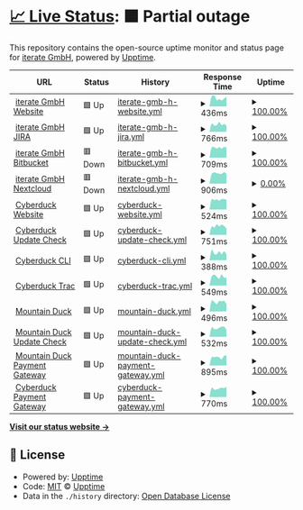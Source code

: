 # [📈 Live Status](https://iterate-ch.github.io/upptime/): <!--live status--> **🟧 Partial outage**

This repository contains the open-source uptime monitor and status page for [iterate GmbH](https://iterate.ch), powered by [Upptime](https://iterate-ch.github.io/upptime/).

<!--start: status pages-->
<!-- This summary is generated by Upptime (https://github.com/upptime/upptime) -->
<!-- Do not edit this manually, your changes will be overwritten -->
<!-- prettier-ignore -->
| URL | Status | History | Response Time | Uptime |
| --- | ------ | ------- | ------------- | ------ |
| <img alt="" src="https://icons.duckduckgo.com/ip3/iterate.ch.ico" height="13"> [iterate GmbH Website](https://iterate.ch/) | 🟩 Up | [iterate-gmb-h-website.yml](https://github.com/iterate-ch/upptime/commits/HEAD/history/iterate-gmb-h-website.yml) | <details><summary><img alt="Response time graph" src="./graphs/iterate-gmb-h-website/response-time-week.png" height="20"> 436ms</summary><br><a href="https://iterate-ch.github.io/upptime/history/iterate-gmb-h-website"><img alt="Response time 494" src="https://img.shields.io/endpoint?url=https%3A%2F%2Fraw.githubusercontent.com%2Fiterate-ch%2Fupptime%2FHEAD%2Fapi%2Fiterate-gmb-h-website%2Fresponse-time.json"></a><br><a href="https://iterate-ch.github.io/upptime/history/iterate-gmb-h-website"><img alt="24-hour response time 514" src="https://img.shields.io/endpoint?url=https%3A%2F%2Fraw.githubusercontent.com%2Fiterate-ch%2Fupptime%2FHEAD%2Fapi%2Fiterate-gmb-h-website%2Fresponse-time-day.json"></a><br><a href="https://iterate-ch.github.io/upptime/history/iterate-gmb-h-website"><img alt="7-day response time 436" src="https://img.shields.io/endpoint?url=https%3A%2F%2Fraw.githubusercontent.com%2Fiterate-ch%2Fupptime%2FHEAD%2Fapi%2Fiterate-gmb-h-website%2Fresponse-time-week.json"></a><br><a href="https://iterate-ch.github.io/upptime/history/iterate-gmb-h-website"><img alt="30-day response time 513" src="https://img.shields.io/endpoint?url=https%3A%2F%2Fraw.githubusercontent.com%2Fiterate-ch%2Fupptime%2FHEAD%2Fapi%2Fiterate-gmb-h-website%2Fresponse-time-month.json"></a><br><a href="https://iterate-ch.github.io/upptime/history/iterate-gmb-h-website"><img alt="1-year response time 502" src="https://img.shields.io/endpoint?url=https%3A%2F%2Fraw.githubusercontent.com%2Fiterate-ch%2Fupptime%2FHEAD%2Fapi%2Fiterate-gmb-h-website%2Fresponse-time-year.json"></a></details> | <details><summary><a href="https://iterate-ch.github.io/upptime/history/iterate-gmb-h-website">100.00%</a></summary><a href="https://iterate-ch.github.io/upptime/history/iterate-gmb-h-website"><img alt="All-time uptime 99.99%" src="https://img.shields.io/endpoint?url=https%3A%2F%2Fraw.githubusercontent.com%2Fiterate-ch%2Fupptime%2FHEAD%2Fapi%2Fiterate-gmb-h-website%2Fuptime.json"></a><br><a href="https://iterate-ch.github.io/upptime/history/iterate-gmb-h-website"><img alt="24-hour uptime 100.00%" src="https://img.shields.io/endpoint?url=https%3A%2F%2Fraw.githubusercontent.com%2Fiterate-ch%2Fupptime%2FHEAD%2Fapi%2Fiterate-gmb-h-website%2Fuptime-day.json"></a><br><a href="https://iterate-ch.github.io/upptime/history/iterate-gmb-h-website"><img alt="7-day uptime 100.00%" src="https://img.shields.io/endpoint?url=https%3A%2F%2Fraw.githubusercontent.com%2Fiterate-ch%2Fupptime%2FHEAD%2Fapi%2Fiterate-gmb-h-website%2Fuptime-week.json"></a><br><a href="https://iterate-ch.github.io/upptime/history/iterate-gmb-h-website"><img alt="30-day uptime 100.00%" src="https://img.shields.io/endpoint?url=https%3A%2F%2Fraw.githubusercontent.com%2Fiterate-ch%2Fupptime%2FHEAD%2Fapi%2Fiterate-gmb-h-website%2Fuptime-month.json"></a><br><a href="https://iterate-ch.github.io/upptime/history/iterate-gmb-h-website"><img alt="1-year uptime 100.00%" src="https://img.shields.io/endpoint?url=https%3A%2F%2Fraw.githubusercontent.com%2Fiterate-ch%2Fupptime%2FHEAD%2Fapi%2Fiterate-gmb-h-website%2Fuptime-year.json"></a></details>
| <img alt="" src="https://icons.duckduckgo.com/ip3/jira.iterate.ch.ico" height="13"> [iterate GmbH JIRA](https://jira.iterate.ch/) | 🟩 Up | [iterate-gmb-h-jira.yml](https://github.com/iterate-ch/upptime/commits/HEAD/history/iterate-gmb-h-jira.yml) | <details><summary><img alt="Response time graph" src="./graphs/iterate-gmb-h-jira/response-time-week.png" height="20"> 766ms</summary><br><a href="https://iterate-ch.github.io/upptime/history/iterate-gmb-h-jira"><img alt="Response time 906" src="https://img.shields.io/endpoint?url=https%3A%2F%2Fraw.githubusercontent.com%2Fiterate-ch%2Fupptime%2FHEAD%2Fapi%2Fiterate-gmb-h-jira%2Fresponse-time.json"></a><br><a href="https://iterate-ch.github.io/upptime/history/iterate-gmb-h-jira"><img alt="24-hour response time 635" src="https://img.shields.io/endpoint?url=https%3A%2F%2Fraw.githubusercontent.com%2Fiterate-ch%2Fupptime%2FHEAD%2Fapi%2Fiterate-gmb-h-jira%2Fresponse-time-day.json"></a><br><a href="https://iterate-ch.github.io/upptime/history/iterate-gmb-h-jira"><img alt="7-day response time 766" src="https://img.shields.io/endpoint?url=https%3A%2F%2Fraw.githubusercontent.com%2Fiterate-ch%2Fupptime%2FHEAD%2Fapi%2Fiterate-gmb-h-jira%2Fresponse-time-week.json"></a><br><a href="https://iterate-ch.github.io/upptime/history/iterate-gmb-h-jira"><img alt="30-day response time 869" src="https://img.shields.io/endpoint?url=https%3A%2F%2Fraw.githubusercontent.com%2Fiterate-ch%2Fupptime%2FHEAD%2Fapi%2Fiterate-gmb-h-jira%2Fresponse-time-month.json"></a><br><a href="https://iterate-ch.github.io/upptime/history/iterate-gmb-h-jira"><img alt="1-year response time 900" src="https://img.shields.io/endpoint?url=https%3A%2F%2Fraw.githubusercontent.com%2Fiterate-ch%2Fupptime%2FHEAD%2Fapi%2Fiterate-gmb-h-jira%2Fresponse-time-year.json"></a></details> | <details><summary><a href="https://iterate-ch.github.io/upptime/history/iterate-gmb-h-jira">100.00%</a></summary><a href="https://iterate-ch.github.io/upptime/history/iterate-gmb-h-jira"><img alt="All-time uptime 99.32%" src="https://img.shields.io/endpoint?url=https%3A%2F%2Fraw.githubusercontent.com%2Fiterate-ch%2Fupptime%2FHEAD%2Fapi%2Fiterate-gmb-h-jira%2Fuptime.json"></a><br><a href="https://iterate-ch.github.io/upptime/history/iterate-gmb-h-jira"><img alt="24-hour uptime 100.00%" src="https://img.shields.io/endpoint?url=https%3A%2F%2Fraw.githubusercontent.com%2Fiterate-ch%2Fupptime%2FHEAD%2Fapi%2Fiterate-gmb-h-jira%2Fuptime-day.json"></a><br><a href="https://iterate-ch.github.io/upptime/history/iterate-gmb-h-jira"><img alt="7-day uptime 100.00%" src="https://img.shields.io/endpoint?url=https%3A%2F%2Fraw.githubusercontent.com%2Fiterate-ch%2Fupptime%2FHEAD%2Fapi%2Fiterate-gmb-h-jira%2Fuptime-week.json"></a><br><a href="https://iterate-ch.github.io/upptime/history/iterate-gmb-h-jira"><img alt="30-day uptime 100.00%" src="https://img.shields.io/endpoint?url=https%3A%2F%2Fraw.githubusercontent.com%2Fiterate-ch%2Fupptime%2FHEAD%2Fapi%2Fiterate-gmb-h-jira%2Fuptime-month.json"></a><br><a href="https://iterate-ch.github.io/upptime/history/iterate-gmb-h-jira"><img alt="1-year uptime 99.77%" src="https://img.shields.io/endpoint?url=https%3A%2F%2Fraw.githubusercontent.com%2Fiterate-ch%2Fupptime%2FHEAD%2Fapi%2Fiterate-gmb-h-jira%2Fuptime-year.json"></a></details>
| <img alt="" src="https://icons.duckduckgo.com/ip3/g.iterate.ch.ico" height="13"> [iterate GmbH Bitbucket](https://g.iterate.ch/) | 🟥 Down | [iterate-gmb-h-bitbucket.yml](https://github.com/iterate-ch/upptime/commits/HEAD/history/iterate-gmb-h-bitbucket.yml) | <details><summary><img alt="Response time graph" src="./graphs/iterate-gmb-h-bitbucket/response-time-week.png" height="20"> 709ms</summary><br><a href="https://iterate-ch.github.io/upptime/history/iterate-gmb-h-bitbucket"><img alt="Response time 878" src="https://img.shields.io/endpoint?url=https%3A%2F%2Fraw.githubusercontent.com%2Fiterate-ch%2Fupptime%2FHEAD%2Fapi%2Fiterate-gmb-h-bitbucket%2Fresponse-time.json"></a><br><a href="https://iterate-ch.github.io/upptime/history/iterate-gmb-h-bitbucket"><img alt="24-hour response time 718" src="https://img.shields.io/endpoint?url=https%3A%2F%2Fraw.githubusercontent.com%2Fiterate-ch%2Fupptime%2FHEAD%2Fapi%2Fiterate-gmb-h-bitbucket%2Fresponse-time-day.json"></a><br><a href="https://iterate-ch.github.io/upptime/history/iterate-gmb-h-bitbucket"><img alt="7-day response time 709" src="https://img.shields.io/endpoint?url=https%3A%2F%2Fraw.githubusercontent.com%2Fiterate-ch%2Fupptime%2FHEAD%2Fapi%2Fiterate-gmb-h-bitbucket%2Fresponse-time-week.json"></a><br><a href="https://iterate-ch.github.io/upptime/history/iterate-gmb-h-bitbucket"><img alt="30-day response time 863" src="https://img.shields.io/endpoint?url=https%3A%2F%2Fraw.githubusercontent.com%2Fiterate-ch%2Fupptime%2FHEAD%2Fapi%2Fiterate-gmb-h-bitbucket%2Fresponse-time-month.json"></a><br><a href="https://iterate-ch.github.io/upptime/history/iterate-gmb-h-bitbucket"><img alt="1-year response time 882" src="https://img.shields.io/endpoint?url=https%3A%2F%2Fraw.githubusercontent.com%2Fiterate-ch%2Fupptime%2FHEAD%2Fapi%2Fiterate-gmb-h-bitbucket%2Fresponse-time-year.json"></a></details> | <details><summary><a href="https://iterate-ch.github.io/upptime/history/iterate-gmb-h-bitbucket">100.00%</a></summary><a href="https://iterate-ch.github.io/upptime/history/iterate-gmb-h-bitbucket"><img alt="All-time uptime 96.13%" src="https://img.shields.io/endpoint?url=https%3A%2F%2Fraw.githubusercontent.com%2Fiterate-ch%2Fupptime%2FHEAD%2Fapi%2Fiterate-gmb-h-bitbucket%2Fuptime.json"></a><br><a href="https://iterate-ch.github.io/upptime/history/iterate-gmb-h-bitbucket"><img alt="24-hour uptime 100.00%" src="https://img.shields.io/endpoint?url=https%3A%2F%2Fraw.githubusercontent.com%2Fiterate-ch%2Fupptime%2FHEAD%2Fapi%2Fiterate-gmb-h-bitbucket%2Fuptime-day.json"></a><br><a href="https://iterate-ch.github.io/upptime/history/iterate-gmb-h-bitbucket"><img alt="7-day uptime 100.00%" src="https://img.shields.io/endpoint?url=https%3A%2F%2Fraw.githubusercontent.com%2Fiterate-ch%2Fupptime%2FHEAD%2Fapi%2Fiterate-gmb-h-bitbucket%2Fuptime-week.json"></a><br><a href="https://iterate-ch.github.io/upptime/history/iterate-gmb-h-bitbucket"><img alt="30-day uptime 100.00%" src="https://img.shields.io/endpoint?url=https%3A%2F%2Fraw.githubusercontent.com%2Fiterate-ch%2Fupptime%2FHEAD%2Fapi%2Fiterate-gmb-h-bitbucket%2Fuptime-month.json"></a><br><a href="https://iterate-ch.github.io/upptime/history/iterate-gmb-h-bitbucket"><img alt="1-year uptime 100.00%" src="https://img.shields.io/endpoint?url=https%3A%2F%2Fraw.githubusercontent.com%2Fiterate-ch%2Fupptime%2FHEAD%2Fapi%2Fiterate-gmb-h-bitbucket%2Fuptime-year.json"></a></details>
| <img alt="" src="https://icons.duckduckgo.com/ip3/cloud.iterate.ch.ico" height="13"> [iterate GmbH Nextcloud](https://cloud.iterate.ch/ocs/v2.php/apps/serverinfo/api/v1/info) | 🟥 Down | [iterate-gmb-h-nextcloud.yml](https://github.com/iterate-ch/upptime/commits/HEAD/history/iterate-gmb-h-nextcloud.yml) | <details><summary><img alt="Response time graph" src="./graphs/iterate-gmb-h-nextcloud/response-time-week.png" height="20"> 906ms</summary><br><a href="https://iterate-ch.github.io/upptime/history/iterate-gmb-h-nextcloud"><img alt="Response time 1319" src="https://img.shields.io/endpoint?url=https%3A%2F%2Fraw.githubusercontent.com%2Fiterate-ch%2Fupptime%2FHEAD%2Fapi%2Fiterate-gmb-h-nextcloud%2Fresponse-time.json"></a><br><a href="https://iterate-ch.github.io/upptime/history/iterate-gmb-h-nextcloud"><img alt="24-hour response time 860" src="https://img.shields.io/endpoint?url=https%3A%2F%2Fraw.githubusercontent.com%2Fiterate-ch%2Fupptime%2FHEAD%2Fapi%2Fiterate-gmb-h-nextcloud%2Fresponse-time-day.json"></a><br><a href="https://iterate-ch.github.io/upptime/history/iterate-gmb-h-nextcloud"><img alt="7-day response time 906" src="https://img.shields.io/endpoint?url=https%3A%2F%2Fraw.githubusercontent.com%2Fiterate-ch%2Fupptime%2FHEAD%2Fapi%2Fiterate-gmb-h-nextcloud%2Fresponse-time-week.json"></a><br><a href="https://iterate-ch.github.io/upptime/history/iterate-gmb-h-nextcloud"><img alt="30-day response time 1036" src="https://img.shields.io/endpoint?url=https%3A%2F%2Fraw.githubusercontent.com%2Fiterate-ch%2Fupptime%2FHEAD%2Fapi%2Fiterate-gmb-h-nextcloud%2Fresponse-time-month.json"></a><br><a href="https://iterate-ch.github.io/upptime/history/iterate-gmb-h-nextcloud"><img alt="1-year response time 1319" src="https://img.shields.io/endpoint?url=https%3A%2F%2Fraw.githubusercontent.com%2Fiterate-ch%2Fupptime%2FHEAD%2Fapi%2Fiterate-gmb-h-nextcloud%2Fresponse-time-year.json"></a></details> | <details><summary><a href="https://iterate-ch.github.io/upptime/history/iterate-gmb-h-nextcloud">0.00%</a></summary><a href="https://iterate-ch.github.io/upptime/history/iterate-gmb-h-nextcloud"><img alt="All-time uptime 0.00%" src="https://img.shields.io/endpoint?url=https%3A%2F%2Fraw.githubusercontent.com%2Fiterate-ch%2Fupptime%2FHEAD%2Fapi%2Fiterate-gmb-h-nextcloud%2Fuptime.json"></a><br><a href="https://iterate-ch.github.io/upptime/history/iterate-gmb-h-nextcloud"><img alt="24-hour uptime 0.00%" src="https://img.shields.io/endpoint?url=https%3A%2F%2Fraw.githubusercontent.com%2Fiterate-ch%2Fupptime%2FHEAD%2Fapi%2Fiterate-gmb-h-nextcloud%2Fuptime-day.json"></a><br><a href="https://iterate-ch.github.io/upptime/history/iterate-gmb-h-nextcloud"><img alt="7-day uptime 0.00%" src="https://img.shields.io/endpoint?url=https%3A%2F%2Fraw.githubusercontent.com%2Fiterate-ch%2Fupptime%2FHEAD%2Fapi%2Fiterate-gmb-h-nextcloud%2Fuptime-week.json"></a><br><a href="https://iterate-ch.github.io/upptime/history/iterate-gmb-h-nextcloud"><img alt="30-day uptime 1.38%" src="https://img.shields.io/endpoint?url=https%3A%2F%2Fraw.githubusercontent.com%2Fiterate-ch%2Fupptime%2FHEAD%2Fapi%2Fiterate-gmb-h-nextcloud%2Fuptime-month.json"></a><br><a href="https://iterate-ch.github.io/upptime/history/iterate-gmb-h-nextcloud"><img alt="1-year uptime 0.00%" src="https://img.shields.io/endpoint?url=https%3A%2F%2Fraw.githubusercontent.com%2Fiterate-ch%2Fupptime%2FHEAD%2Fapi%2Fiterate-gmb-h-nextcloud%2Fuptime-year.json"></a></details>
| <img alt="" src="https://icons.duckduckgo.com/ip3/cyberduck.io.ico" height="13"> [Cyberduck Website](https://cyberduck.io/) | 🟩 Up | [cyberduck-website.yml](https://github.com/iterate-ch/upptime/commits/HEAD/history/cyberduck-website.yml) | <details><summary><img alt="Response time graph" src="./graphs/cyberduck-website/response-time-week.png" height="20"> 524ms</summary><br><a href="https://iterate-ch.github.io/upptime/history/cyberduck-website"><img alt="Response time 555" src="https://img.shields.io/endpoint?url=https%3A%2F%2Fraw.githubusercontent.com%2Fiterate-ch%2Fupptime%2FHEAD%2Fapi%2Fcyberduck-website%2Fresponse-time.json"></a><br><a href="https://iterate-ch.github.io/upptime/history/cyberduck-website"><img alt="24-hour response time 529" src="https://img.shields.io/endpoint?url=https%3A%2F%2Fraw.githubusercontent.com%2Fiterate-ch%2Fupptime%2FHEAD%2Fapi%2Fcyberduck-website%2Fresponse-time-day.json"></a><br><a href="https://iterate-ch.github.io/upptime/history/cyberduck-website"><img alt="7-day response time 524" src="https://img.shields.io/endpoint?url=https%3A%2F%2Fraw.githubusercontent.com%2Fiterate-ch%2Fupptime%2FHEAD%2Fapi%2Fcyberduck-website%2Fresponse-time-week.json"></a><br><a href="https://iterate-ch.github.io/upptime/history/cyberduck-website"><img alt="30-day response time 570" src="https://img.shields.io/endpoint?url=https%3A%2F%2Fraw.githubusercontent.com%2Fiterate-ch%2Fupptime%2FHEAD%2Fapi%2Fcyberduck-website%2Fresponse-time-month.json"></a><br><a href="https://iterate-ch.github.io/upptime/history/cyberduck-website"><img alt="1-year response time 568" src="https://img.shields.io/endpoint?url=https%3A%2F%2Fraw.githubusercontent.com%2Fiterate-ch%2Fupptime%2FHEAD%2Fapi%2Fcyberduck-website%2Fresponse-time-year.json"></a></details> | <details><summary><a href="https://iterate-ch.github.io/upptime/history/cyberduck-website">100.00%</a></summary><a href="https://iterate-ch.github.io/upptime/history/cyberduck-website"><img alt="All-time uptime 100.00%" src="https://img.shields.io/endpoint?url=https%3A%2F%2Fraw.githubusercontent.com%2Fiterate-ch%2Fupptime%2FHEAD%2Fapi%2Fcyberduck-website%2Fuptime.json"></a><br><a href="https://iterate-ch.github.io/upptime/history/cyberduck-website"><img alt="24-hour uptime 100.00%" src="https://img.shields.io/endpoint?url=https%3A%2F%2Fraw.githubusercontent.com%2Fiterate-ch%2Fupptime%2FHEAD%2Fapi%2Fcyberduck-website%2Fuptime-day.json"></a><br><a href="https://iterate-ch.github.io/upptime/history/cyberduck-website"><img alt="7-day uptime 100.00%" src="https://img.shields.io/endpoint?url=https%3A%2F%2Fraw.githubusercontent.com%2Fiterate-ch%2Fupptime%2FHEAD%2Fapi%2Fcyberduck-website%2Fuptime-week.json"></a><br><a href="https://iterate-ch.github.io/upptime/history/cyberduck-website"><img alt="30-day uptime 100.00%" src="https://img.shields.io/endpoint?url=https%3A%2F%2Fraw.githubusercontent.com%2Fiterate-ch%2Fupptime%2FHEAD%2Fapi%2Fcyberduck-website%2Fuptime-month.json"></a><br><a href="https://iterate-ch.github.io/upptime/history/cyberduck-website"><img alt="1-year uptime 100.00%" src="https://img.shields.io/endpoint?url=https%3A%2F%2Fraw.githubusercontent.com%2Fiterate-ch%2Fupptime%2FHEAD%2Fapi%2Fcyberduck-website%2Fuptime-year.json"></a></details>
| <img alt="" src="https://icons.duckduckgo.com/ip3/version.cyberduck.io.ico" height="13"> [Cyberduck Update Check](https://version.cyberduck.io/) | 🟩 Up | [cyberduck-update-check.yml](https://github.com/iterate-ch/upptime/commits/HEAD/history/cyberduck-update-check.yml) | <details><summary><img alt="Response time graph" src="./graphs/cyberduck-update-check/response-time-week.png" height="20"> 751ms</summary><br><a href="https://iterate-ch.github.io/upptime/history/cyberduck-update-check"><img alt="Response time 892" src="https://img.shields.io/endpoint?url=https%3A%2F%2Fraw.githubusercontent.com%2Fiterate-ch%2Fupptime%2FHEAD%2Fapi%2Fcyberduck-update-check%2Fresponse-time.json"></a><br><a href="https://iterate-ch.github.io/upptime/history/cyberduck-update-check"><img alt="24-hour response time 553" src="https://img.shields.io/endpoint?url=https%3A%2F%2Fraw.githubusercontent.com%2Fiterate-ch%2Fupptime%2FHEAD%2Fapi%2Fcyberduck-update-check%2Fresponse-time-day.json"></a><br><a href="https://iterate-ch.github.io/upptime/history/cyberduck-update-check"><img alt="7-day response time 751" src="https://img.shields.io/endpoint?url=https%3A%2F%2Fraw.githubusercontent.com%2Fiterate-ch%2Fupptime%2FHEAD%2Fapi%2Fcyberduck-update-check%2Fresponse-time-week.json"></a><br><a href="https://iterate-ch.github.io/upptime/history/cyberduck-update-check"><img alt="30-day response time 871" src="https://img.shields.io/endpoint?url=https%3A%2F%2Fraw.githubusercontent.com%2Fiterate-ch%2Fupptime%2FHEAD%2Fapi%2Fcyberduck-update-check%2Fresponse-time-month.json"></a><br><a href="https://iterate-ch.github.io/upptime/history/cyberduck-update-check"><img alt="1-year response time 897" src="https://img.shields.io/endpoint?url=https%3A%2F%2Fraw.githubusercontent.com%2Fiterate-ch%2Fupptime%2FHEAD%2Fapi%2Fcyberduck-update-check%2Fresponse-time-year.json"></a></details> | <details><summary><a href="https://iterate-ch.github.io/upptime/history/cyberduck-update-check">100.00%</a></summary><a href="https://iterate-ch.github.io/upptime/history/cyberduck-update-check"><img alt="All-time uptime 99.99%" src="https://img.shields.io/endpoint?url=https%3A%2F%2Fraw.githubusercontent.com%2Fiterate-ch%2Fupptime%2FHEAD%2Fapi%2Fcyberduck-update-check%2Fuptime.json"></a><br><a href="https://iterate-ch.github.io/upptime/history/cyberduck-update-check"><img alt="24-hour uptime 100.00%" src="https://img.shields.io/endpoint?url=https%3A%2F%2Fraw.githubusercontent.com%2Fiterate-ch%2Fupptime%2FHEAD%2Fapi%2Fcyberduck-update-check%2Fuptime-day.json"></a><br><a href="https://iterate-ch.github.io/upptime/history/cyberduck-update-check"><img alt="7-day uptime 100.00%" src="https://img.shields.io/endpoint?url=https%3A%2F%2Fraw.githubusercontent.com%2Fiterate-ch%2Fupptime%2FHEAD%2Fapi%2Fcyberduck-update-check%2Fuptime-week.json"></a><br><a href="https://iterate-ch.github.io/upptime/history/cyberduck-update-check"><img alt="30-day uptime 100.00%" src="https://img.shields.io/endpoint?url=https%3A%2F%2Fraw.githubusercontent.com%2Fiterate-ch%2Fupptime%2FHEAD%2Fapi%2Fcyberduck-update-check%2Fuptime-month.json"></a><br><a href="https://iterate-ch.github.io/upptime/history/cyberduck-update-check"><img alt="1-year uptime 100.00%" src="https://img.shields.io/endpoint?url=https%3A%2F%2Fraw.githubusercontent.com%2Fiterate-ch%2Fupptime%2FHEAD%2Fapi%2Fcyberduck-update-check%2Fuptime-year.json"></a></details>
| <img alt="" src="https://icons.duckduckgo.com/ip3/duck.sh.ico" height="13"> [Cyberduck CLI](https://duck.sh/) | 🟩 Up | [cyberduck-cli.yml](https://github.com/iterate-ch/upptime/commits/HEAD/history/cyberduck-cli.yml) | <details><summary><img alt="Response time graph" src="./graphs/cyberduck-cli/response-time-week.png" height="20"> 388ms</summary><br><a href="https://iterate-ch.github.io/upptime/history/cyberduck-cli"><img alt="Response time 474" src="https://img.shields.io/endpoint?url=https%3A%2F%2Fraw.githubusercontent.com%2Fiterate-ch%2Fupptime%2FHEAD%2Fapi%2Fcyberduck-cli%2Fresponse-time.json"></a><br><a href="https://iterate-ch.github.io/upptime/history/cyberduck-cli"><img alt="24-hour response time 294" src="https://img.shields.io/endpoint?url=https%3A%2F%2Fraw.githubusercontent.com%2Fiterate-ch%2Fupptime%2FHEAD%2Fapi%2Fcyberduck-cli%2Fresponse-time-day.json"></a><br><a href="https://iterate-ch.github.io/upptime/history/cyberduck-cli"><img alt="7-day response time 388" src="https://img.shields.io/endpoint?url=https%3A%2F%2Fraw.githubusercontent.com%2Fiterate-ch%2Fupptime%2FHEAD%2Fapi%2Fcyberduck-cli%2Fresponse-time-week.json"></a><br><a href="https://iterate-ch.github.io/upptime/history/cyberduck-cli"><img alt="30-day response time 471" src="https://img.shields.io/endpoint?url=https%3A%2F%2Fraw.githubusercontent.com%2Fiterate-ch%2Fupptime%2FHEAD%2Fapi%2Fcyberduck-cli%2Fresponse-time-month.json"></a><br><a href="https://iterate-ch.github.io/upptime/history/cyberduck-cli"><img alt="1-year response time 480" src="https://img.shields.io/endpoint?url=https%3A%2F%2Fraw.githubusercontent.com%2Fiterate-ch%2Fupptime%2FHEAD%2Fapi%2Fcyberduck-cli%2Fresponse-time-year.json"></a></details> | <details><summary><a href="https://iterate-ch.github.io/upptime/history/cyberduck-cli">100.00%</a></summary><a href="https://iterate-ch.github.io/upptime/history/cyberduck-cli"><img alt="All-time uptime 100.00%" src="https://img.shields.io/endpoint?url=https%3A%2F%2Fraw.githubusercontent.com%2Fiterate-ch%2Fupptime%2FHEAD%2Fapi%2Fcyberduck-cli%2Fuptime.json"></a><br><a href="https://iterate-ch.github.io/upptime/history/cyberduck-cli"><img alt="24-hour uptime 100.00%" src="https://img.shields.io/endpoint?url=https%3A%2F%2Fraw.githubusercontent.com%2Fiterate-ch%2Fupptime%2FHEAD%2Fapi%2Fcyberduck-cli%2Fuptime-day.json"></a><br><a href="https://iterate-ch.github.io/upptime/history/cyberduck-cli"><img alt="7-day uptime 100.00%" src="https://img.shields.io/endpoint?url=https%3A%2F%2Fraw.githubusercontent.com%2Fiterate-ch%2Fupptime%2FHEAD%2Fapi%2Fcyberduck-cli%2Fuptime-week.json"></a><br><a href="https://iterate-ch.github.io/upptime/history/cyberduck-cli"><img alt="30-day uptime 100.00%" src="https://img.shields.io/endpoint?url=https%3A%2F%2Fraw.githubusercontent.com%2Fiterate-ch%2Fupptime%2FHEAD%2Fapi%2Fcyberduck-cli%2Fuptime-month.json"></a><br><a href="https://iterate-ch.github.io/upptime/history/cyberduck-cli"><img alt="1-year uptime 100.00%" src="https://img.shields.io/endpoint?url=https%3A%2F%2Fraw.githubusercontent.com%2Fiterate-ch%2Fupptime%2FHEAD%2Fapi%2Fcyberduck-cli%2Fuptime-year.json"></a></details>
| <img alt="" src="https://icons.duckduckgo.com/ip3/trac.cyberduck.io.ico" height="13"> [Cyberduck Trac](https://trac.cyberduck.io/) | 🟩 Up | [cyberduck-trac.yml](https://github.com/iterate-ch/upptime/commits/HEAD/history/cyberduck-trac.yml) | <details><summary><img alt="Response time graph" src="./graphs/cyberduck-trac/response-time-week.png" height="20"> 549ms</summary><br><a href="https://iterate-ch.github.io/upptime/history/cyberduck-trac"><img alt="Response time 542" src="https://img.shields.io/endpoint?url=https%3A%2F%2Fraw.githubusercontent.com%2Fiterate-ch%2Fupptime%2FHEAD%2Fapi%2Fcyberduck-trac%2Fresponse-time.json"></a><br><a href="https://iterate-ch.github.io/upptime/history/cyberduck-trac"><img alt="24-hour response time 496" src="https://img.shields.io/endpoint?url=https%3A%2F%2Fraw.githubusercontent.com%2Fiterate-ch%2Fupptime%2FHEAD%2Fapi%2Fcyberduck-trac%2Fresponse-time-day.json"></a><br><a href="https://iterate-ch.github.io/upptime/history/cyberduck-trac"><img alt="7-day response time 549" src="https://img.shields.io/endpoint?url=https%3A%2F%2Fraw.githubusercontent.com%2Fiterate-ch%2Fupptime%2FHEAD%2Fapi%2Fcyberduck-trac%2Fresponse-time-week.json"></a><br><a href="https://iterate-ch.github.io/upptime/history/cyberduck-trac"><img alt="30-day response time 579" src="https://img.shields.io/endpoint?url=https%3A%2F%2Fraw.githubusercontent.com%2Fiterate-ch%2Fupptime%2FHEAD%2Fapi%2Fcyberduck-trac%2Fresponse-time-month.json"></a><br><a href="https://iterate-ch.github.io/upptime/history/cyberduck-trac"><img alt="1-year response time 556" src="https://img.shields.io/endpoint?url=https%3A%2F%2Fraw.githubusercontent.com%2Fiterate-ch%2Fupptime%2FHEAD%2Fapi%2Fcyberduck-trac%2Fresponse-time-year.json"></a></details> | <details><summary><a href="https://iterate-ch.github.io/upptime/history/cyberduck-trac">100.00%</a></summary><a href="https://iterate-ch.github.io/upptime/history/cyberduck-trac"><img alt="All-time uptime 99.99%" src="https://img.shields.io/endpoint?url=https%3A%2F%2Fraw.githubusercontent.com%2Fiterate-ch%2Fupptime%2FHEAD%2Fapi%2Fcyberduck-trac%2Fuptime.json"></a><br><a href="https://iterate-ch.github.io/upptime/history/cyberduck-trac"><img alt="24-hour uptime 100.00%" src="https://img.shields.io/endpoint?url=https%3A%2F%2Fraw.githubusercontent.com%2Fiterate-ch%2Fupptime%2FHEAD%2Fapi%2Fcyberduck-trac%2Fuptime-day.json"></a><br><a href="https://iterate-ch.github.io/upptime/history/cyberduck-trac"><img alt="7-day uptime 100.00%" src="https://img.shields.io/endpoint?url=https%3A%2F%2Fraw.githubusercontent.com%2Fiterate-ch%2Fupptime%2FHEAD%2Fapi%2Fcyberduck-trac%2Fuptime-week.json"></a><br><a href="https://iterate-ch.github.io/upptime/history/cyberduck-trac"><img alt="30-day uptime 100.00%" src="https://img.shields.io/endpoint?url=https%3A%2F%2Fraw.githubusercontent.com%2Fiterate-ch%2Fupptime%2FHEAD%2Fapi%2Fcyberduck-trac%2Fuptime-month.json"></a><br><a href="https://iterate-ch.github.io/upptime/history/cyberduck-trac"><img alt="1-year uptime 100.00%" src="https://img.shields.io/endpoint?url=https%3A%2F%2Fraw.githubusercontent.com%2Fiterate-ch%2Fupptime%2FHEAD%2Fapi%2Fcyberduck-trac%2Fuptime-year.json"></a></details>
| <img alt="" src="https://icons.duckduckgo.com/ip3/mountainduck.io.ico" height="13"> [Mountain Duck](https://mountainduck.io/) | 🟩 Up | [mountain-duck.yml](https://github.com/iterate-ch/upptime/commits/HEAD/history/mountain-duck.yml) | <details><summary><img alt="Response time graph" src="./graphs/mountain-duck/response-time-week.png" height="20"> 496ms</summary><br><a href="https://iterate-ch.github.io/upptime/history/mountain-duck"><img alt="Response time 570" src="https://img.shields.io/endpoint?url=https%3A%2F%2Fraw.githubusercontent.com%2Fiterate-ch%2Fupptime%2FHEAD%2Fapi%2Fmountain-duck%2Fresponse-time.json"></a><br><a href="https://iterate-ch.github.io/upptime/history/mountain-duck"><img alt="24-hour response time 363" src="https://img.shields.io/endpoint?url=https%3A%2F%2Fraw.githubusercontent.com%2Fiterate-ch%2Fupptime%2FHEAD%2Fapi%2Fmountain-duck%2Fresponse-time-day.json"></a><br><a href="https://iterate-ch.github.io/upptime/history/mountain-duck"><img alt="7-day response time 496" src="https://img.shields.io/endpoint?url=https%3A%2F%2Fraw.githubusercontent.com%2Fiterate-ch%2Fupptime%2FHEAD%2Fapi%2Fmountain-duck%2Fresponse-time-week.json"></a><br><a href="https://iterate-ch.github.io/upptime/history/mountain-duck"><img alt="30-day response time 590" src="https://img.shields.io/endpoint?url=https%3A%2F%2Fraw.githubusercontent.com%2Fiterate-ch%2Fupptime%2FHEAD%2Fapi%2Fmountain-duck%2Fresponse-time-month.json"></a><br><a href="https://iterate-ch.github.io/upptime/history/mountain-duck"><img alt="1-year response time 586" src="https://img.shields.io/endpoint?url=https%3A%2F%2Fraw.githubusercontent.com%2Fiterate-ch%2Fupptime%2FHEAD%2Fapi%2Fmountain-duck%2Fresponse-time-year.json"></a></details> | <details><summary><a href="https://iterate-ch.github.io/upptime/history/mountain-duck">100.00%</a></summary><a href="https://iterate-ch.github.io/upptime/history/mountain-duck"><img alt="All-time uptime 99.99%" src="https://img.shields.io/endpoint?url=https%3A%2F%2Fraw.githubusercontent.com%2Fiterate-ch%2Fupptime%2FHEAD%2Fapi%2Fmountain-duck%2Fuptime.json"></a><br><a href="https://iterate-ch.github.io/upptime/history/mountain-duck"><img alt="24-hour uptime 100.00%" src="https://img.shields.io/endpoint?url=https%3A%2F%2Fraw.githubusercontent.com%2Fiterate-ch%2Fupptime%2FHEAD%2Fapi%2Fmountain-duck%2Fuptime-day.json"></a><br><a href="https://iterate-ch.github.io/upptime/history/mountain-duck"><img alt="7-day uptime 100.00%" src="https://img.shields.io/endpoint?url=https%3A%2F%2Fraw.githubusercontent.com%2Fiterate-ch%2Fupptime%2FHEAD%2Fapi%2Fmountain-duck%2Fuptime-week.json"></a><br><a href="https://iterate-ch.github.io/upptime/history/mountain-duck"><img alt="30-day uptime 100.00%" src="https://img.shields.io/endpoint?url=https%3A%2F%2Fraw.githubusercontent.com%2Fiterate-ch%2Fupptime%2FHEAD%2Fapi%2Fmountain-duck%2Fuptime-month.json"></a><br><a href="https://iterate-ch.github.io/upptime/history/mountain-duck"><img alt="1-year uptime 100.00%" src="https://img.shields.io/endpoint?url=https%3A%2F%2Fraw.githubusercontent.com%2Fiterate-ch%2Fupptime%2FHEAD%2Fapi%2Fmountain-duck%2Fuptime-year.json"></a></details>
| <img alt="" src="https://icons.duckduckgo.com/ip3/version.mountainduck.io.ico" height="13"> [Mountain Duck Update Check](https://version.mountainduck.io/) | 🟩 Up | [mountain-duck-update-check.yml](https://github.com/iterate-ch/upptime/commits/HEAD/history/mountain-duck-update-check.yml) | <details><summary><img alt="Response time graph" src="./graphs/mountain-duck-update-check/response-time-week.png" height="20"> 532ms</summary><br><a href="https://iterate-ch.github.io/upptime/history/mountain-duck-update-check"><img alt="Response time 647" src="https://img.shields.io/endpoint?url=https%3A%2F%2Fraw.githubusercontent.com%2Fiterate-ch%2Fupptime%2FHEAD%2Fapi%2Fmountain-duck-update-check%2Fresponse-time.json"></a><br><a href="https://iterate-ch.github.io/upptime/history/mountain-duck-update-check"><img alt="24-hour response time 431" src="https://img.shields.io/endpoint?url=https%3A%2F%2Fraw.githubusercontent.com%2Fiterate-ch%2Fupptime%2FHEAD%2Fapi%2Fmountain-duck-update-check%2Fresponse-time-day.json"></a><br><a href="https://iterate-ch.github.io/upptime/history/mountain-duck-update-check"><img alt="7-day response time 532" src="https://img.shields.io/endpoint?url=https%3A%2F%2Fraw.githubusercontent.com%2Fiterate-ch%2Fupptime%2FHEAD%2Fapi%2Fmountain-duck-update-check%2Fresponse-time-week.json"></a><br><a href="https://iterate-ch.github.io/upptime/history/mountain-duck-update-check"><img alt="30-day response time 662" src="https://img.shields.io/endpoint?url=https%3A%2F%2Fraw.githubusercontent.com%2Fiterate-ch%2Fupptime%2FHEAD%2Fapi%2Fmountain-duck-update-check%2Fresponse-time-month.json"></a><br><a href="https://iterate-ch.github.io/upptime/history/mountain-duck-update-check"><img alt="1-year response time 659" src="https://img.shields.io/endpoint?url=https%3A%2F%2Fraw.githubusercontent.com%2Fiterate-ch%2Fupptime%2FHEAD%2Fapi%2Fmountain-duck-update-check%2Fresponse-time-year.json"></a></details> | <details><summary><a href="https://iterate-ch.github.io/upptime/history/mountain-duck-update-check">100.00%</a></summary><a href="https://iterate-ch.github.io/upptime/history/mountain-duck-update-check"><img alt="All-time uptime 99.99%" src="https://img.shields.io/endpoint?url=https%3A%2F%2Fraw.githubusercontent.com%2Fiterate-ch%2Fupptime%2FHEAD%2Fapi%2Fmountain-duck-update-check%2Fuptime.json"></a><br><a href="https://iterate-ch.github.io/upptime/history/mountain-duck-update-check"><img alt="24-hour uptime 100.00%" src="https://img.shields.io/endpoint?url=https%3A%2F%2Fraw.githubusercontent.com%2Fiterate-ch%2Fupptime%2FHEAD%2Fapi%2Fmountain-duck-update-check%2Fuptime-day.json"></a><br><a href="https://iterate-ch.github.io/upptime/history/mountain-duck-update-check"><img alt="7-day uptime 100.00%" src="https://img.shields.io/endpoint?url=https%3A%2F%2Fraw.githubusercontent.com%2Fiterate-ch%2Fupptime%2FHEAD%2Fapi%2Fmountain-duck-update-check%2Fuptime-week.json"></a><br><a href="https://iterate-ch.github.io/upptime/history/mountain-duck-update-check"><img alt="30-day uptime 100.00%" src="https://img.shields.io/endpoint?url=https%3A%2F%2Fraw.githubusercontent.com%2Fiterate-ch%2Fupptime%2FHEAD%2Fapi%2Fmountain-duck-update-check%2Fuptime-month.json"></a><br><a href="https://iterate-ch.github.io/upptime/history/mountain-duck-update-check"><img alt="1-year uptime 100.00%" src="https://img.shields.io/endpoint?url=https%3A%2F%2Fraw.githubusercontent.com%2Fiterate-ch%2Fupptime%2FHEAD%2Fapi%2Fmountain-duck-update-check%2Fuptime-year.json"></a></details>
| <img alt="" src="https://icons.duckduckgo.com/ip3/reg.mountainduck.io.ico" height="13"> [Mountain Duck Payment Gateway](https://reg.mountainduck.io/payment) | 🟩 Up | [mountain-duck-payment-gateway.yml](https://github.com/iterate-ch/upptime/commits/HEAD/history/mountain-duck-payment-gateway.yml) | <details><summary><img alt="Response time graph" src="./graphs/mountain-duck-payment-gateway/response-time-week.png" height="20"> 895ms</summary><br><a href="https://iterate-ch.github.io/upptime/history/mountain-duck-payment-gateway"><img alt="Response time 907" src="https://img.shields.io/endpoint?url=https%3A%2F%2Fraw.githubusercontent.com%2Fiterate-ch%2Fupptime%2FHEAD%2Fapi%2Fmountain-duck-payment-gateway%2Fresponse-time.json"></a><br><a href="https://iterate-ch.github.io/upptime/history/mountain-duck-payment-gateway"><img alt="24-hour response time 1046" src="https://img.shields.io/endpoint?url=https%3A%2F%2Fraw.githubusercontent.com%2Fiterate-ch%2Fupptime%2FHEAD%2Fapi%2Fmountain-duck-payment-gateway%2Fresponse-time-day.json"></a><br><a href="https://iterate-ch.github.io/upptime/history/mountain-duck-payment-gateway"><img alt="7-day response time 895" src="https://img.shields.io/endpoint?url=https%3A%2F%2Fraw.githubusercontent.com%2Fiterate-ch%2Fupptime%2FHEAD%2Fapi%2Fmountain-duck-payment-gateway%2Fresponse-time-week.json"></a><br><a href="https://iterate-ch.github.io/upptime/history/mountain-duck-payment-gateway"><img alt="30-day response time 923" src="https://img.shields.io/endpoint?url=https%3A%2F%2Fraw.githubusercontent.com%2Fiterate-ch%2Fupptime%2FHEAD%2Fapi%2Fmountain-duck-payment-gateway%2Fresponse-time-month.json"></a><br><a href="https://iterate-ch.github.io/upptime/history/mountain-duck-payment-gateway"><img alt="1-year response time 896" src="https://img.shields.io/endpoint?url=https%3A%2F%2Fraw.githubusercontent.com%2Fiterate-ch%2Fupptime%2FHEAD%2Fapi%2Fmountain-duck-payment-gateway%2Fresponse-time-year.json"></a></details> | <details><summary><a href="https://iterate-ch.github.io/upptime/history/mountain-duck-payment-gateway">100.00%</a></summary><a href="https://iterate-ch.github.io/upptime/history/mountain-duck-payment-gateway"><img alt="All-time uptime 100.00%" src="https://img.shields.io/endpoint?url=https%3A%2F%2Fraw.githubusercontent.com%2Fiterate-ch%2Fupptime%2FHEAD%2Fapi%2Fmountain-duck-payment-gateway%2Fuptime.json"></a><br><a href="https://iterate-ch.github.io/upptime/history/mountain-duck-payment-gateway"><img alt="24-hour uptime 100.00%" src="https://img.shields.io/endpoint?url=https%3A%2F%2Fraw.githubusercontent.com%2Fiterate-ch%2Fupptime%2FHEAD%2Fapi%2Fmountain-duck-payment-gateway%2Fuptime-day.json"></a><br><a href="https://iterate-ch.github.io/upptime/history/mountain-duck-payment-gateway"><img alt="7-day uptime 100.00%" src="https://img.shields.io/endpoint?url=https%3A%2F%2Fraw.githubusercontent.com%2Fiterate-ch%2Fupptime%2FHEAD%2Fapi%2Fmountain-duck-payment-gateway%2Fuptime-week.json"></a><br><a href="https://iterate-ch.github.io/upptime/history/mountain-duck-payment-gateway"><img alt="30-day uptime 100.00%" src="https://img.shields.io/endpoint?url=https%3A%2F%2Fraw.githubusercontent.com%2Fiterate-ch%2Fupptime%2FHEAD%2Fapi%2Fmountain-duck-payment-gateway%2Fuptime-month.json"></a><br><a href="https://iterate-ch.github.io/upptime/history/mountain-duck-payment-gateway"><img alt="1-year uptime 100.00%" src="https://img.shields.io/endpoint?url=https%3A%2F%2Fraw.githubusercontent.com%2Fiterate-ch%2Fupptime%2FHEAD%2Fapi%2Fmountain-duck-payment-gateway%2Fuptime-year.json"></a></details>
| <img alt="" src="https://icons.duckduckgo.com/ip3/reg.cyberduck.io.ico" height="13"> [Cyberduck Payment Gateway](https://reg.cyberduck.io/payment) | 🟩 Up | [cyberduck-payment-gateway.yml](https://github.com/iterate-ch/upptime/commits/HEAD/history/cyberduck-payment-gateway.yml) | <details><summary><img alt="Response time graph" src="./graphs/cyberduck-payment-gateway/response-time-week.png" height="20"> 770ms</summary><br><a href="https://iterate-ch.github.io/upptime/history/cyberduck-payment-gateway"><img alt="Response time 754" src="https://img.shields.io/endpoint?url=https%3A%2F%2Fraw.githubusercontent.com%2Fiterate-ch%2Fupptime%2FHEAD%2Fapi%2Fcyberduck-payment-gateway%2Fresponse-time.json"></a><br><a href="https://iterate-ch.github.io/upptime/history/cyberduck-payment-gateway"><img alt="24-hour response time 911" src="https://img.shields.io/endpoint?url=https%3A%2F%2Fraw.githubusercontent.com%2Fiterate-ch%2Fupptime%2FHEAD%2Fapi%2Fcyberduck-payment-gateway%2Fresponse-time-day.json"></a><br><a href="https://iterate-ch.github.io/upptime/history/cyberduck-payment-gateway"><img alt="7-day response time 770" src="https://img.shields.io/endpoint?url=https%3A%2F%2Fraw.githubusercontent.com%2Fiterate-ch%2Fupptime%2FHEAD%2Fapi%2Fcyberduck-payment-gateway%2Fresponse-time-week.json"></a><br><a href="https://iterate-ch.github.io/upptime/history/cyberduck-payment-gateway"><img alt="30-day response time 783" src="https://img.shields.io/endpoint?url=https%3A%2F%2Fraw.githubusercontent.com%2Fiterate-ch%2Fupptime%2FHEAD%2Fapi%2Fcyberduck-payment-gateway%2Fresponse-time-month.json"></a><br><a href="https://iterate-ch.github.io/upptime/history/cyberduck-payment-gateway"><img alt="1-year response time 763" src="https://img.shields.io/endpoint?url=https%3A%2F%2Fraw.githubusercontent.com%2Fiterate-ch%2Fupptime%2FHEAD%2Fapi%2Fcyberduck-payment-gateway%2Fresponse-time-year.json"></a></details> | <details><summary><a href="https://iterate-ch.github.io/upptime/history/cyberduck-payment-gateway">100.00%</a></summary><a href="https://iterate-ch.github.io/upptime/history/cyberduck-payment-gateway"><img alt="All-time uptime 99.44%" src="https://img.shields.io/endpoint?url=https%3A%2F%2Fraw.githubusercontent.com%2Fiterate-ch%2Fupptime%2FHEAD%2Fapi%2Fcyberduck-payment-gateway%2Fuptime.json"></a><br><a href="https://iterate-ch.github.io/upptime/history/cyberduck-payment-gateway"><img alt="24-hour uptime 100.00%" src="https://img.shields.io/endpoint?url=https%3A%2F%2Fraw.githubusercontent.com%2Fiterate-ch%2Fupptime%2FHEAD%2Fapi%2Fcyberduck-payment-gateway%2Fuptime-day.json"></a><br><a href="https://iterate-ch.github.io/upptime/history/cyberduck-payment-gateway"><img alt="7-day uptime 100.00%" src="https://img.shields.io/endpoint?url=https%3A%2F%2Fraw.githubusercontent.com%2Fiterate-ch%2Fupptime%2FHEAD%2Fapi%2Fcyberduck-payment-gateway%2Fuptime-week.json"></a><br><a href="https://iterate-ch.github.io/upptime/history/cyberduck-payment-gateway"><img alt="30-day uptime 100.00%" src="https://img.shields.io/endpoint?url=https%3A%2F%2Fraw.githubusercontent.com%2Fiterate-ch%2Fupptime%2FHEAD%2Fapi%2Fcyberduck-payment-gateway%2Fuptime-month.json"></a><br><a href="https://iterate-ch.github.io/upptime/history/cyberduck-payment-gateway"><img alt="1-year uptime 100.00%" src="https://img.shields.io/endpoint?url=https%3A%2F%2Fraw.githubusercontent.com%2Fiterate-ch%2Fupptime%2FHEAD%2Fapi%2Fcyberduck-payment-gateway%2Fuptime-year.json"></a></details>

<!--end: status pages-->

[**Visit our status website →**](https://iterate-ch.github.io/upptime/)

## 📄 License

- Powered by: [Upptime](https://github.com/upptime/upptime)
- Code: [MIT](./LICENSE) © [Upptime](https://upptime.js.org)
- Data in the `./history` directory: [Open Database License](https://opendatacommons.org/licenses/odbl/1-0/)
